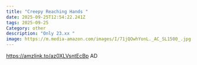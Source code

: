 ```yaml
---
title: "Creepy Reaching Hands "
date: 2025-09-25T12:54:22.241Z
tags: 2025-09-25
Category: other
description: "Only 23.xx "
image: https://m.media-amazon.com/images/I/71jQOwhYonL._AC_SL1500_.jpg
---
```

https://amzlink.to/az0XLVsntEcBp
AD